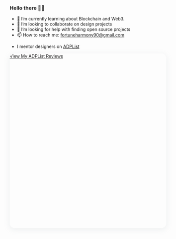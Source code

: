 ### Hello there 🙋‍♀️

- 🌱 I’m currently learning about Blockchain and Web3.
- 👯 I’m looking to collaborate on design projects
- 🤔 I’m looking for help with finding open source projects
- 📫 How to reach me: fortuneharmony90@gmail.com

<!--
**Nabhel/Nabhel** is a ✨ _special_ ✨ repository because its `README.md` (this file) appears on your GitHub profile.

Here are some ideas to get you started:


-->
- I mentor designers on [ADPList](https://adplist.org/mentors/fortune-nabhel-harmony)
 <a href="https://adplist.org/widgets/reviews?src=fortune-nabhel-harmony" style="display: block; height: 560px; box-shadow: rgba(142, 151, 158, 0.15) 0px 4px 19px 0px; border-radius: 16px; overflow: hidden; width: 100%; max-width: 650px;">
View My ADPList Reviews
</a>
